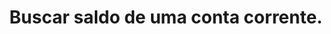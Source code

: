 ---
title: Buscar saldo de uma conta corrente.
api:
  file: readme-hml-corebank.json
  operationId: get_v1-core-banking-balance-agency-account
hidden: false
---